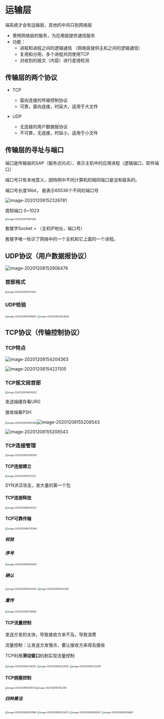 # 运输层

端系统才会有运输层，其他的中间只到网络层

- 使用网络层的服务，为应用层提供通信服务
- 功能：
  - 进程和进程之间的逻辑通信 （网络层提供主机之间的逻辑通信）
  - 复用和分用，多个进程共同使用TCP
  - 对收到的报文（内容）进行差错检测

## 传输层的两个协议

- TCP 
  - 面向连接的传输控制协议
  - 可靠，面向连接，时延大，适用于大文件

- UDP
  - 无连接的用户数据报协议
  - 不可靠，无连接，时延小，适用于小文件

## 传输层的寻址与端口

端口是传输层的SAP（服务访问点），表示主机中的应用进程（逻辑端口，软件端口）

端口号只有本地意义，因特网中不同计算机的相同端口是没有联系的。

端口号长度16bit， 能表示65536个不同的端口号

![image-20201208152326781](E:\MyStudyFile\Study_C_PLUS_PLUS\C-PLUS-PLUS-Road\NetWork\运输层.assets\image-20201208152326781.png)

周知端口 0~1023

 <img src="E:\MyStudyFile\Study_C_PLUS_PLUS\C-PLUS-PLUS-Road\NetWork\运输层.assets\image-20201208151807926.png" alt="image-20201208151807926" style="zoom:50%;" />



套接字Socket = （主机IP地址，端口号）

套接字唯一标识了网络中的一个主机和它上面的一个进程。



## UDP协议（用户数据报协议）

![image-20201208152906476](E:\MyStudyFile\Study_C_PLUS_PLUS\C-PLUS-PLUS-Road\NetWork\运输层.assets\image-20201208152906476.png)

### 首部格式

<img src="E:\MyStudyFile\Study_C_PLUS_PLUS\C-PLUS-PLUS-Road\NetWork\运输层.assets\image-20201208153103407.png" alt="image-20201208153103407" style="zoom:50%;" />

### UDP检验

<img src="E:\MyStudyFile\Study_C_PLUS_PLUS\C-PLUS-PLUS-Road\NetWork\运输层.assets\image-20201208153806641.png" alt="image-20201208153806641" style="zoom:50%;" />

<img src="E:\MyStudyFile\Study_C_PLUS_PLUS\C-PLUS-PLUS-Road\NetWork\运输层.assets\image-20201208153524828.png" alt="image-20201208153524828" style="zoom:50%;" />



## TCP协议（传输控制协议）

### TCP特点

![image-20201208154204363](E:\MyStudyFile\Study_C_PLUS_PLUS\C-PLUS-PLUS-Road\NetWork\运输层.assets\image-20201208154204363.png)

![image-20201208154221105](E:\MyStudyFile\Study_C_PLUS_PLUS\C-PLUS-PLUS-Road\NetWork\运输层.assets\image-20201208154221105.png)



### TCP报文段首部

<img src="E:\MyStudyFile\Study_C_PLUS_PLUS\C-PLUS-PLUS-Road\NetWork\运输层.assets\image-20201208154630023.png" alt="image-20201208154630023" style="zoom:50%;" />

发送端缓存看URG

接收端看PSH

<img src="E:\MyStudyFile\Study_C_PLUS_PLUS\C-PLUS-PLUS-Road\NetWork\运输层.assets\image-20201208154925460.png" alt="image-20201208154925460" style="zoom:50%;" />![image-20201208155208543](E:\MyStudyFile\Study_C_PLUS_PLUS\C-PLUS-PLUS-Road\NetWork\运输层.assets\image-20201208155208543.png)

![image-20201208155208543](E:\MyStudyFile\Study_C_PLUS_PLUS\C-PLUS-PLUS-Road\NetWork\运输层.assets\image-20201208155208543.png)

### TCP连接管理

<img src="E:\MyStudyFile\Study_C_PLUS_PLUS\C-PLUS-PLUS-Road\NetWork\运输层.assets\image-20201208155309708.png" alt="image-20201208155309708" style="zoom:50%;" />



#### TCP连接建立

<img src="E:\MyStudyFile\Study_C_PLUS_PLUS\C-PLUS-PLUS-Road\NetWork\运输层.assets\image-20201208155757133.png" alt="image-20201208155757133" style="zoom:50%;" />

SYN洪泛攻击，发大量的第一个包

#### TCP连接释放

<img src="E:\MyStudyFile\Study_C_PLUS_PLUS\C-PLUS-PLUS-Road\NetWork\运输层.assets\image-20201208160210532.png" alt="image-20201208160210532" style="zoom:50%;" />

#### TCP可靠传输

<img src="E:\MyStudyFile\Study_C_PLUS_PLUS\C-PLUS-PLUS-Road\NetWork\运输层.assets\image-20201208160730389.png" alt="image-20201208160730389" style="zoom:50%;" />



##### 校验

##### 序号

 <img src="E:\MyStudyFile\Study_C_PLUS_PLUS\C-PLUS-PLUS-Road\NetWork\运输层.assets\image-20201208160925843.png" alt="image-20201208160925843" style="zoom:50%;" />

##### 确认

 <img src="E:\MyStudyFile\Study_C_PLUS_PLUS\C-PLUS-PLUS-Road\NetWork\运输层.assets\image-20201208161243376.png" alt="image-20201208161243376" style="zoom:50%;" />

 <img src="E:\MyStudyFile\Study_C_PLUS_PLUS\C-PLUS-PLUS-Road\NetWork\运输层.assets\image-20201208161204348.png" alt="image-20201208161204348" style="zoom:50%;" />

##### 重传

 <img src="E:\MyStudyFile\Study_C_PLUS_PLUS\C-PLUS-PLUS-Road\NetWork\运输层.assets\image-20201208161729646.png" alt="image-20201208161729646" style="zoom:50%;" />

#### TCP流量控制

发送方发的太快，导致接收方来不及，导致浪费

流量控制：让发送方发慢点，要让接收方来得及接收

TCP利用**滑动窗口**机制实现流量控制

 <img src="E:\MyStudyFile\Study_C_PLUS_PLUS\C-PLUS-PLUS-Road\NetWork\运输层.assets\image-20201208162114054.png" alt="image-20201208162114054" style="zoom:50%;" />

<img src="E:\MyStudyFile\Study_C_PLUS_PLUS\C-PLUS-PLUS-Road\NetWork\运输层.assets\image-20201208162522836.png" alt="image-20201208162522836" style="zoom:50%;" />

<img src="E:\MyStudyFile\Study_C_PLUS_PLUS\C-PLUS-PLUS-Road\NetWork\运输层.assets\image-20201208162732455.png" alt="image-20201208162732455" style="zoom: 50%;" />

#### TCP拥塞控制

 <img src="E:\MyStudyFile\Study_C_PLUS_PLUS\C-PLUS-PLUS-Road\NetWork\运输层.assets\image-20201208163018127.png" alt="image-20201208163018127" style="zoom:50%;" /><img src="E:\MyStudyFile\Study_C_PLUS_PLUS\C-PLUS-PLUS-Road\NetWork\运输层.assets\image-20201208163102785.png" alt="image-20201208163102785" style="zoom:50%;" />

 



##### 四种算法

 <img src="E:\MyStudyFile\Study_C_PLUS_PLUS\C-PLUS-PLUS-Road\NetWork\运输层.assets\image-20201208163147999.png" alt="image-20201208163147999" style="zoom:50%;" />

 <img src="E:\MyStudyFile\Study_C_PLUS_PLUS\C-PLUS-PLUS-Road\NetWork\运输层.assets\image-20201208163224201.png" alt="image-20201208163224201" style="zoom:50%;" />



<img src="E:\MyStudyFile\Study_C_PLUS_PLUS\C-PLUS-PLUS-Road\NetWork\运输层.assets\image-20201208163816587.png" alt="image-20201208163816587" style="zoom:50%;" />



<img src="E:\MyStudyFile\Study_C_PLUS_PLUS\C-PLUS-PLUS-Road\NetWork\运输层.assets\image-20201208164036687.png" alt="image-20201208164036687" style="zoom:50%;" />